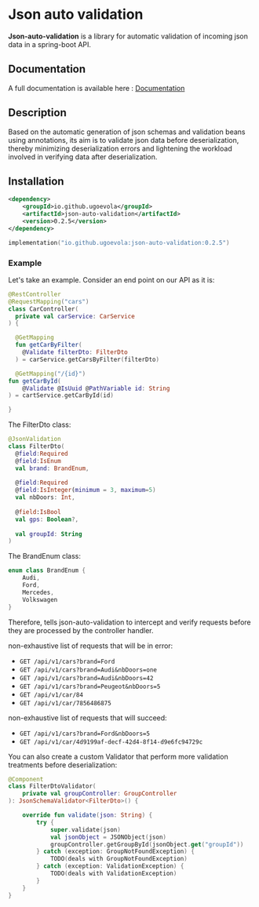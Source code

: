 # Json auto validation
**Json-auto-validation** is a library for automatic validation of incoming
json data in a spring-boot API.

## Documentation

A full documentation is available here : [Documentation](https://github.com/ugoevola/json-auto-validation/blob/main/documentation)


## Description

Based on the automatic generation of json schemas and validation beans using annotations,
its aim is to validate json data before deserialization,
thereby minimizing deserialization errors and lightening the workload
involved in verifying data after deserialization.

## Installation

```xml
<dependency>
    <groupId>io.github.ugoevola</groupId>
    <artifactId>json-auto-validation</artifactId>
    <version>0.2.5</version>
</dependency>
```

```kts
implementation("io.github.ugoevola:json-auto-validation:0.2.5")
```

### Example
  Let's take an example. Consider an end point on our API as it is:

  ```kotlin
  @RestController
  @RequestMapping("cars")
  class CarController(
    private val carService: CarService
  ) {

    @GetMapping
    fun getCarByFilter(
      @Validate filterDto: FilterDto
    ) = carService.getCarsByFilter(filterDto)

    @GetMapping("/{id}")
  fun getCarById(
      @Validate @IsUuid @PathVariable id: String
  ) = cartService.getCarById(id)

}
```

The FilterDto class:
```kotlin
@JsonValidation
class FilterDto(
  @field:Required
  @field:IsEnum
  val brand: BrandEnum,
  
  @field:Required
  @field:IsInteger(minimum = 3, maximum=5)
  val nbDoors: Int,
  
  @field:IsBool
  val gps: Boolean?,
    
  val groupId: String  
)
```

The BrandEnum class:
```kotlin
enum class BrandEnum {
    Audi,
    Ford,
    Mercedes,
    Volkswagen
}
```

Therefore, tells json-auto-validation to intercept and verify
requests before they are processed by the controller handler.

non-exhaustive list of requests that will be in error:
- `GET /api/v1/cars?brand=Ford`
- `GET /api/v1/cars?brand=Audi&nbDoors=one`
- `GET /api/v1/cars?brand=Audi&nbDoors=42`
- `GET /api/v1/cars?brand=Peugeot&nbDoors=5`
- `GET /api/v1/car/84`
- `GET /api/v1/car/7856486875`

non-exhaustive list of requests that will succeed:
- `GET /api/v1/cars?brand=Ford&nbDoors=5`
- `GET /api/v1/car/4d9199af-decf-42d4-8f14-d9e6fc94729c`

You can also create a custom Validator that perform more validation treatments before deserialization:
```kotlin
@Component
class FilterDtoValidator(
    private val groupController: GroupController
): JsonSchemaValidator<FilterDto>() {

    override fun validate(json: String) {   
        try {
            super.validate(json)
            val jsonObject = JSONObject(json)
            groupController.getGroupById(jsonObject.get("groupId"))
        } catch (exception: GroupNotFoundException) {
            TODO(deals with GroupNotFoundException)
        } catch (exception: ValidationException) {
            TODO(deals with ValidationException)
        }
    }
}
```

